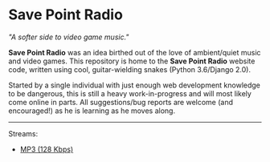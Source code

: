 # Save Point Radio
_"A softer side to video game music."_

**Save Point Radio** was an idea birthed out of the love of ambient/quiet music and video games. This repository is home to the **Save Point Radio** website code, written using cool, guitar-wielding snakes (Python 3.6/Django 2.0).

Started by a single individual with just enough web development knowledge to be dangerous, this is still a heavy work-in-progress and will most likely come online in parts. All suggestions/bug reports are welcome (and encouraged!) as he is learning as he moves along.

----

Streams:
* [MP3 (128 Kbps)]

[MP3 (128 Kbps)]: http://stream.savepointradio.net:8000/stream.mp3
